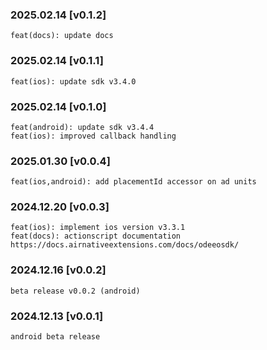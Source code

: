 ### 2025.02.14 [v0.1.2]

```
feat(docs): update docs
```

### 2025.02.14 [v0.1.1]

```
feat(ios): update sdk v3.4.0
```

### 2025.02.14 [v0.1.0]

```
feat(android): update sdk v3.4.4
feat(ios): improved callback handling
```

### 2025.01.30 [v0.0.4]

```
feat(ios,android): add placementId accessor on ad units
```

### 2024.12.20 [v0.0.3]

```
feat(ios): implement ios version v3.3.1
feat(docs): actionscript documentation https://docs.airnativeextensions.com/docs/odeeosdk/
```

### 2024.12.16 [v0.0.2]

```
beta release v0.0.2 (android)
```

### 2024.12.13 [v0.0.1]

```
android beta release
```

